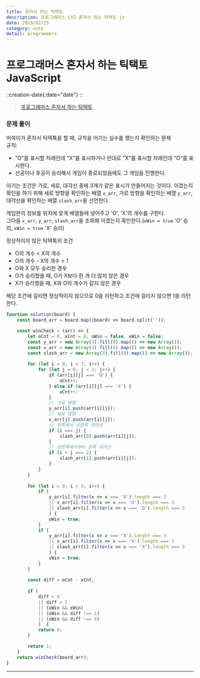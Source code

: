 ```yaml
---
title: 혼자서 하는 틱택토
description: 프로그래머스 LV2 혼자서 하는 틱택토 js 
date: 2023/02/25
category: note
detail: programmers
---
```


# 프로그래머스 혼자서 하는 틱택토 JavaScript
::creation-date{:date="date"}
::

> <a href="https://school.programmers.co.kr/learn/courses/30/lessons/160585" target="_blank" class="font-bold">프로그래머스 혼자서 하는 틱택토</a>

### 문제 풀이
머쓱이가 혼자서 틱택톡을 할 때, 규칙을 어기는 실수를 했는지 확인하는 문제   
규칙:  
- "O"를 표시할 차례인데 "X"를 표시하거나 반대로 "X"를 표시할 차례인데 "O"를 표시한다.
- 선공이나 후공이 승리해서 게임이 종료되었음에도 그 게임을 진행한다.  

이기는 조건은 가로, 세로, 대각선 중에 3개가 같은 표시가 만들어지는 것이다. 이겼는지 확인을 하기 위해 세로 방향을 확인하는 배열 `x_arr`, 가로 방향을 확인하는 배열 `y_arr`, 대각선을 확인하는 배열 `slash_arr`을 선언한다.  

게임판의 정보를 위치에 맞게 배열들에 넣어주고 'O', 'X'의 개수를 구한다.  
그다음 `x_arr`, `y_arr`, `slash_arr`을 조회해 이겼는지 확인한다.(`oWin = true` 'O' 승리, `xWin = true` 'X' 승리)  

정상적이지 않은 틱택톡의 조건 
- O의 개수 < X의 개수
- O의 개수 - X의 개수 > 1
- O와 X 모두 승리한 경우
- O가 승리했을 때, O가 X보다 한 개 더 많지 않은 경우
- X가 승리했을 때, X와 O의 개수가 같지 않은 경우

해당 조건에 걸리면 정상적이지 않으므로 0을 리턴하고 조건에 걸리지 않으면 1을 리턴한다.

```js
function solution(board) {
    const board_arr = board.map((board) => board.split(''));

    const winCheck = (arr) => {
        let oCnt = 0, xCnt = 0, oWin = false, xWin = false;
        const y_arr = new Array(3).fill(0).map(() => new Array());
        const x_arr = new Array(3).fill(0).map(() => new Array());
        const slash_arr = new Array(3).fill(0).map(() => new Array());
    
        for (let i = 0; i < 3; i++) {
            for (let j = 0; j < 3; j++) {
                if (arr[i][j] === 'O') {
                    oCnt++;
                } else if (arr[i][j] === 'X') {
                    xCnt++;
                }
                // 가로 방향
                y_arr[i].push(arr[i][j]);
                // 세로 방향
                x_arr[j].push(arr[i][j]);
                // 왼쪽에서 오른쪽 대각선
                if (i === j) {
                    slash_arr[0].push(arr[i][j]);
                }
                // 오른쪽에서부터 왼쪽 대각선
                if (i + j === 2) {
                    slash_arr[1].push(arr[i][j]);
                }
            }
        }
    
        for (let i = 0; i < 3; i++) {
            if (
                y_arr[i].filter(x => x === 'O').length === 3 
                || x_arr[i].filter(x => x === 'O').length === 3 
                || slash_arr[i].filter(x => x === 'O').length === 3
                ) {
                oWin = true;
            }
            if (
                y_arr[i].filter(x => x === 'X').length === 3 
                || x_arr[i].filter(x => x === 'X').length === 3 
                || slash_arr[i].filter(x => x === 'X').length === 3
                ) {
                xWin = true;
            }
        }
    
        const diff = oCnt - xCnt;
    
        if (
            diff < 0 
            || diff > 1 
            || (oWin && xWin) 
            || (oWin && diff !== 1) 
            || (xWin && diff !== 0)
            )  {
            return 0;
        }

        return 1;
    }
    return winCheck(board_arr);
}


```

---
